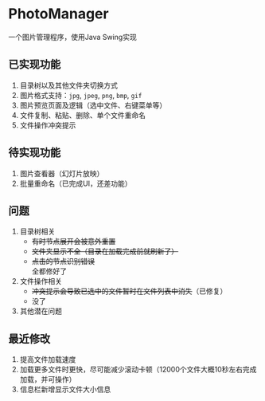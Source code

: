 # PhotoManager  
一个图片管理程序，使用Java Swing实现

## 已实现功能
1. 目录树以及其他文件夹切换方式
2. 图片格式支持：`jpg`, `jpeg`, `png`, `bmp`, `gif`
3. 图片预览页面及逻辑（选中文件、右键菜单等）
4. 文件复制、粘贴、删除、单个文件重命名
5. 文件操作冲突提示

## 待实现功能
1. 图片查看器（幻灯片放映）
2. 批量重命名（已完成UI，还差功能）

## 问题
1. 目录树相关
    - ~~有时节点展开会被意外重置~~
    - ~~文件夹显示不全（目录在加载完成前就刷新了）~~
    - ~~点击的节点识别错误~~  
   全都修好了
2. 文件操作相关
    - ~~冲突提示会导致已选中的文件暂时在文件列表中消失~~（已修复）
    - 没了
3. 其他潜在问题

## 最近修改
1. 提高文件加载速度
2. 加载更多文件时更快，尽可能减少滚动卡顿（12000个文件大概10秒左右完成加载，并可操作）
3. 信息栏新增显示文件大小信息
